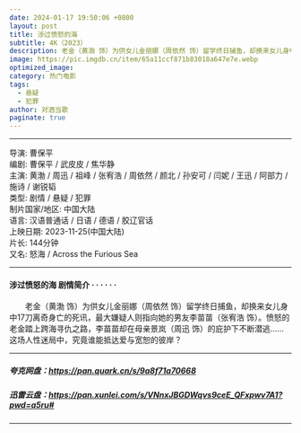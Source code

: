```yaml
---
date: 2024-01-17 19:50:06 +0800
layout: post
title: 涉过愤怒的海
subtitle: 4K（2023）
description: 老金（黄渤 饰）为供女儿金丽娜（周依然 饰）留学终日捕鱼，却换来女儿身中17刀离奇身亡的死讯，最大嫌疑人则指向她的男友李苗苗（张宥浩 饰）。愤怒的老金踏上跨海寻仇之路，李苗苗却在母亲景岚（周迅 饰）的庇护下不断潜逃……这场人性迷局中...
image: https://pic.imgdb.cn/item/65a11ccf871b83018a647e7e.webp
optimized_image: 
category: 热门电影
tags:
  - 悬疑
  - 犯罪
author: 对酒当歌
paginate: true
---
```

---

导演: 曹保平  
编剧: 曹保平 / 武皮皮 / 焦华静  
主演: 黄渤 / 周迅 / 祖峰 / 张宥浩 / 周依然 / 颜北 / 孙安可 / 闫妮 / 王迅 / 阿部力 / 施诗 / 谢锐韬  
类型: 剧情 / 悬疑 / 犯罪  
制片国家/地区: 中国大陆  
语言: 汉语普通话 / 日语 / 德语 / 胶辽官话  
上映日期: 2023-11-25(中国大陆)  
片长: 144分钟  
又名: 怒海 / Across the Furious Sea  

---

#### 涉过愤怒的海 剧情简介 · · · · · ·

　　老金（黄渤 饰）为供女儿金丽娜（周依然 饰）留学终日捕鱼，却换来女儿身中17刀离奇身亡的死讯，最大嫌疑人则指向她的男友李苗苗（张宥浩 饰）。愤怒的老金踏上跨海寻仇之路，李苗苗却在母亲景岚（周迅 饰）的庇护下不断潜逃……这场人性迷局中，究竟谁能抵达爱与宽恕的彼岸？

---

##### 夸克网盘：<https://pan.quark.cn/s/9a8f71a70668>

##### 迅雷云盘：<https://pan.xunlei.com/s/VNnxJBGDWqvs9ceE_QFxpwv7A1?pwd=a5ru#>

---
